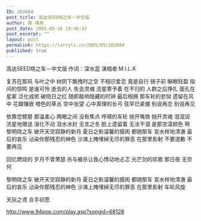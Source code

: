 ```yaml
---
ID: 262684
post_title: 高达SEED晓之车－中文版
author: 南 靖男
post_date: 2005-05-16 19:46:42
post_excerpt: ""
layout: post
permalink: https://larryli.cn/2005/05/262684
published: true
---
```

高达SEED晓之车－中文版
作词：深水蓝
演唱者:M.I.L.K

复苏在那风 与叶之中 树阴下飘拽时之空
不相识爱恋 竟是自行 镜子前 睙眼轻盈
指间的惊鸣 是谁可怜 逝去的人 失去灵魂
流星寄予着 在不归的 人群之后挣扎
面孔在星冢 泛化成侬 破晓日之红
随即敲响隐藏的时钟 最后相拥 那车轮的悲恸
遗留在风中 花瓣镶嵌 橙色的草丛
空中张望 心中真理的长弓 弦早已紧绷
别说再恋 别说再见

依靠您臂膀 那温柔心 两眼之间 没有焦点
呼啸的车轮 抛开嘴唇 抛开灵魂 泪湿润
流星地赠送 溶化不动 泪水冰封 无言之冬
脸上遗留着 无法干涸 是那空濛颜色
啊 黎明晓之车 破开天空寂静的新月
夏日之影温馨的膜阂 都随那车 变水样地清澈
最后的哀乐 沾染你那残忍的神色
沙滩上掩埋掉无尽的罪恶 在那里影射
不要道歉 不要再见

回忆燃烧的 岁月不曾萧瑟
杀与被杀让我心悸动地忐忑
光芒剑的欢歌 那日夜 无奈何

黎明晓之车 破开天空寂静的新月
夏日之影温馨的膜阂 都随那车 变水样地清澈
最后的哀乐 沾染你那残忍的神色
沙滩上掩埋掉无尽的罪恶 在那里影射
车轮风旋

天际之鸢 合手祁愿

<a href="http://www.94pop.com/play.asp?songid=68128">http://www.94pop.com/play.asp?songid=68128</a>